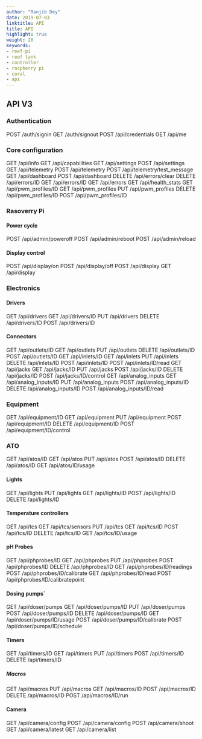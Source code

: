 ```yaml
---
author: "Ranjib Dey"
date: 2019-07-03
linktitle: API
title: API
highlight: true
weight: 20
keywords:
- reef-pi
- reef tank
- controller
- raspberry pi
- coral
- api
---
```


## API V3

### Authentication

  POST	/auth/signin
   GET	/auth/signout
  POST	/api/credentials
   GET	/api/me

### Core configuration

   GET	/api/info
   GET	/api/capabilities
   GET	/api/settings
  POST	/api/settings
   GET	/api/telemetry
  POST	/api/telemetry
  POST	/api/telemetry/test_message
   GET	/api/dashboard
  POST	/api/dashboard
DELETE	/api/errors/clear
DELETE	/api/errors/ID
   GET	/api/errors/ID
   GET	/api/errors
   GET	/api/health_stats
   GET	/api/pwm_profiles/ID
   GET	/api/pwm_profiles
   PUT	/api/pwm_profiles
DELETE	/api/pwm_profiles/ID
  POST	/api/pwm_profiles/ID

### Rasoverry Pi

#### Power cycle

  POST	/api/admin/poweroff
  POST	/api/admin/reboot
  POST	/api/admin/reload
   
#### Display control

  POST	/api/display/on
  POST	/api/display/off
  POST	/api/display
   GET	/api/display

### Electronics

#### Drivers

   GET	/api/drivers
   GET	/api/drivers/ID
   PUT	/api/drivers
DELETE	/api/drivers/ID
  POST	/api/drivers/ID

#### Connectors

   GET	/api/outlets/ID
   GET	/api/outlets
   PUT	/api/outlets
DELETE	/api/outlets/ID
  POST	/api/outlets/ID
   GET	/api/inlets/ID
   GET	/api/inlets
   PUT	/api/inlets
DELETE	/api/inlets/ID
  POST	/api/inlets/ID
  POST	/api/inlets/ID/read
   GET	/api/jacks
   GET	/api/jacks/ID
   PUT	/api/jacks
  POST	/api/jacks/ID
DELETE	/api/jacks/ID
  POST	/api/jacks/ID/control
   GET	/api/analog_inputs
   GET	/api/analog_inputs/ID
   PUT	/api/analog_inputs
  POST	/api/analog_inputs/ID
DELETE	/api/analog_inputs/ID
  POST	/api/analog_inputs/ID/read

### Equipment 

   GET	/api/equipment/ID
   GET	/api/equipment
   PUT	/api/equipment
  POST	/api/equipment/ID
DELETE	/api/equipment/ID
  POST	/api/equipment/ID/control

### ATO

   GET	/api/atos/ID
   GET	/api/atos
   PUT	/api/atos
  POST	/api/atos/ID
DELETE	/api/atos/ID
   GET	/api/atos/ID/usage

#### Lights

   GET	/api/lights
   PUT	/api/lights
   GET	/api/lights/ID
  POST	/api/lights/ID
DELETE	/api/lights/ID

#### Temperature controllers

   GET	/api/tcs
   GET	/api/tcs/sensors
   PUT	/api/tcs
   GET	/api/tcs/ID
  POST	/api/tcs/ID
DELETE	/api/tcs/ID
   GET	/api/tcs/ID/usage

#### pH Probes

   GET	/api/phprobes/ID
   GET	/api/phprobes
   PUT	/api/phprobes
  POST	/api/phprobes/ID
DELETE	/api/phprobes/ID
   GET	/api/phprobes/ID/readings
  POST	/api/phprobes/ID/calibrate
   GET	/api/phprobes/ID/read
  POST	/api/phprobes/ID/calibratepoint

#### Dosing pumps`

   GET	/api/doser/pumps
   GET	/api/doser/pumps/ID
   PUT	/api/doser/pumps
  POST	/api/doser/pumps/ID
DELETE	/api/doser/pumps/ID
   GET	/api/doser/pumps/ID/usage
  POST	/api/doser/pumps/ID/calibrate
  POST	/api/doser/pumps/ID/schedule

#### Timers

   GET	/api/timers/ID
   GET	/api/timers
   PUT	/api/timers
  POST	/api/timers/ID
DELETE	/api/timers/ID

##### Macros

   GET	/api/macros
   PUT	/api/macros
   GET	/api/macros/ID
  POST	/api/macros/ID
DELETE	/api/macros/ID
  POST	/api/macros/ID/run

#### Camera

   GET	/api/camera/config
  POST	/api/camera/config
  POST	/api/camera/shoot
   GET	/api/camera/latest
   GET	/api/camera/list
